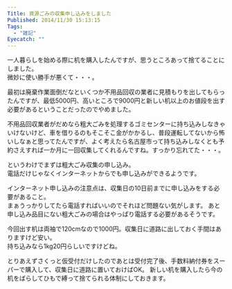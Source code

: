 ```yaml
---
Title: 資源ごみの収集申し込みをしました
Published: 2014/11/30 15:13:15
Tags:
  - "雑記"
Eyecatch: ""
---
```

一人暮らしを始める際に机を購入したんですが、思うところあって捨てることにしました。  
微妙に使い勝手が悪くて・・・。

最初は廃棄作業面倒だなといくつか不用品回収の業者に見積もりを出してもらったんですが、最低5000円、高いところで9000円と新しい机以上のお値段を出す必要があるということだったのでやめました。  

不用品回収業者がだめなら粗大ごみを処理するゴミセンターに持ち込みしなきゃいけないけど、車を借りるのもそこそこ金がかかるし、普段運転してないから怖いしなぁと思ってたんですが、よく考えたら名古屋市って持ち込みしなくとも予約さえすれば一か月に一回収集してくれるんですね。すっかり忘れてた・・・。

というわけでまずは粗大ごみ収集の申し込み。  
電話だけじゃなくインターネットからでも申し込みができるようです。

<?# OEmbed "http://www.city.nagoya.jp/kankyo/page/0000022778.html" /?>

インターネット申し込みの注意点は、収集日の10日前までに申し込みをする必要があること。  
まぁうっかりしてたら電話すればいいのでそれほど問題ない気がします。
あと申し込み品目にない粗大ごみの場合はやっぱり電話する必要があるそうです。

今回出す机は両袖で120cmなので1000円。収集日に道路に出しておく手間はありますけど安い。  
持ち込みなら1kg20円らしいですけどね。

とりあえずさくっと仮受付だけしたのであとは受付完了後、手数料納付券をスーパーで購入して、収集日に道路に置いておけばOK。
新しい机を購入したら今の机をばらしてひもで縛って捨てられる体制にしておきます。